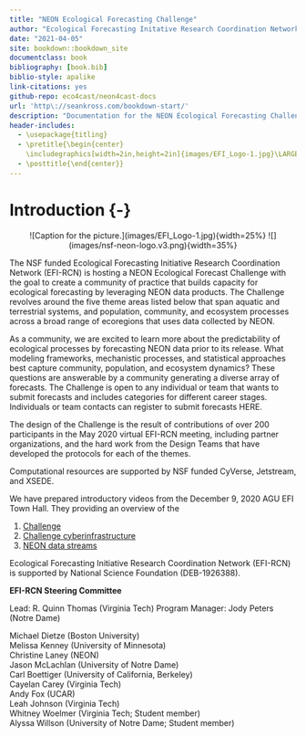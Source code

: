 ```yaml
--- 
title: "NEON Ecological Forecasting Challenge"
author: "Ecological Forecasting Initative Research Coordination Network"
date: "2021-04-05"
site: bookdown::bookdown_site
documentclass: book
bibliography: [book.bib]
biblio-style: apalike
link-citations: yes
github-repo: eco4cast/neon4cast-docs
url: 'http\://seankross.com/bookdown-start/'
description: "Documentation for the NEON Ecological Forecasting Challenge"
header-includes:
  - \usepackage{titling}
  - \pretitle{\begin{center}
    \includegraphics[width=2in,height=2in]{images/EFI_Logo-1.jpg}\LARGE\\}
  - \posttitle{\end{center}}
---
```



# Introduction {-}

<center>
![Caption for the picture.](images/EFI_Logo-1.jpg){width=25%} 
![](images/nsf-neon-logo.v3.png){width=35%} 
</center>


The NSF funded Ecological Forecasting Initiative Research Coordination Network (EFI-RCN) is hosting a NEON Ecological Forecast Challenge with the goal to create a community of practice that builds capacity for ecological forecasting by leveraging NEON data products. The Challenge revolves around the five theme areas listed below that span aquatic and terrestrial systems, and population, community, and ecosystem processes across a broad range of ecoregions that uses data collected by NEON.

As a community, we are excited to learn more about the predictability of ecological processes by forecasting NEON data prior to its release.  What modeling frameworks, mechanistic processes, and statistical approaches best capture community, population, and ecosystem dynamics? These questions are answerable by a community generating a diverse array of forecasts.  The Challenge is open to any individual or team that wants to submit forecasts and includes categories for different career stages. Individuals or team contacts can register to submit forecasts HERE.

The design of the Challenge is the result of contributions of over 200 participants in the May 2020 virtual EFI-RCN meeting, including partner organizations, and the hard work from the Design Teams that have developed the protocols for each of the themes.

Computational resources are supported by NSF funded CyVerse, Jetstream, and XSEDE.

We have prepared introductory videos from the December 9, 2020 AGU EFI Town Hall.  They providing an overview of the
   
1. [Challenge](https://www.youtube.com/watch?v=deWuTLGspJg&feature=youtu.be)  
2. [Challenge cyberinfrastructure](https://www.youtube.com/watch?v=-tH4dG3yO3U)  
3. [NEON data streams](https://www.youtube.com/watch?v=3viG7QNGvK8&feature=youtu.be)  

Ecological Forecasting Initiative Research Coordination Network (EFI-RCN) is supported by National Science Foundation (DEB-1926388).

**EFI-RCN Steering Committee**

Lead: R. Quinn Thomas (Virginia Tech)
Program Manager: Jody Peters (Notre Dame)

Michael Dietze (Boston University)  
Melissa Kenney (University of Minnesota)   
Christine Laney (NEON)   
Jason McLachlan (University of Notre Dame)   
Carl Boettiger (University of California, Berkeley)   
Cayelan Carey (Virginia Tech)   
Andy Fox (UCAR)   
Leah Johnson (Virginia Tech)   
Whitney Woelmer (Virginia Tech; Student member)   
Alyssa Willson (University of Notre Dame; Student member)  

